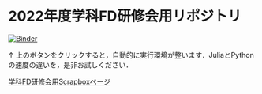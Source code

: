 # 2022年度学科FD研修会用リポジトリ

[![Binder](https://mybinder.org/badge_logo.svg)](https://mybinder.org/v2/gh/Sakamurray/deptfd/main)

↑
上のボタンをクリックすると，自動的に実行環境が整います．JuliaとPythonの速度の違いを，是非お試しください．

[学科FD研修会用Scrapboxページ](https://scrapbox.io/deptFd/%E6%A9%9F%E6%A2%B0%E3%82%B7%E3%82%B9%E3%83%86%E3%83%A0%E5%B7%A5%E5%AD%A6%E7%A7%91%E3%81%AB%E3%81%8A%E3%81%91%E3%82%8B%E6%83%85%E5%A0%B1%E7%92%B0%E5%A2%83%E6%95%99%E8%82%B2(5) )
